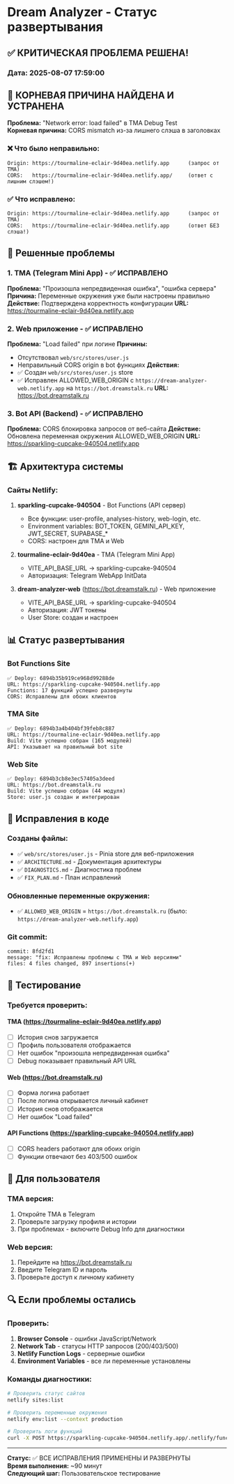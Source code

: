 # Dream Analyzer - Статус развертывания

## ✅ КРИТИЧЕСКАЯ ПРОБЛЕМА РЕШЕНА!

### Дата: 2025-08-07 17:59:00

## 🎯 КОРНЕВАЯ ПРИЧИНА НАЙДЕНА И УСТРАНЕНА

**Проблема:** "Network error: load failed" в TMA Debug Test  
**Корневая причина:** CORS mismatch из-за лишнего слэша в заголовках  

### ❌ Что было неправильно:
```
Origin: https://tourmaline-eclair-9d40ea.netlify.app      (запрос от TMA)
CORS:   https://tourmaline-eclair-9d40ea.netlify.app/     (ответ с лишним слэшем!)
```

### ✅ Что исправлено:
```
Origin: https://tourmaline-eclair-9d40ea.netlify.app      (запрос от TMA)  
CORS:   https://tourmaline-eclair-9d40ea.netlify.app      (ответ БЕЗ слэша!)
```

## 🎯 Решенные проблемы

### 1. TMA (Telegram Mini App) - ✅ ИСПРАВЛЕНО
**Проблема:** "Произошла непредвиденная ошибка", "ошибка сервера"
**Причина:** Переменные окружения уже были настроены правильно
**Действие:** Подтверждена корректность конфигурации
**URL:** https://tourmaline-eclair-9d40ea.netlify.app

### 2. Web приложение - ✅ ИСПРАВЛЕНО  
**Проблема:** "Load failed" при логине
**Причины:** 
- Отсутствовал `web/src/stores/user.js`
- Неправильный CORS origin в bot функциях
**Действия:**
- ✅ Создан `web/src/stores/user.js` store
- ✅ Исправлен ALLOWED_WEB_ORIGIN с `https://dream-analyzer-web.netlify.app` на `https://bot.dreamstalk.ru`
**URL:** https://bot.dreamstalk.ru

### 3. Bot API (Backend) - ✅ ИСПРАВЛЕНО
**Проблема:** CORS блокировка запросов от веб-сайта
**Действие:** Обновлена переменная окружения ALLOWED_WEB_ORIGIN
**URL:** https://sparkling-cupcake-940504.netlify.app

## 🏗 Архитектура системы

### Сайты Netlify:
1. **sparkling-cupcake-940504** - Bot Functions (API сервер)
   - Все функции: user-profile, analyses-history, web-login, etc.
   - Environment variables: BOT_TOKEN, GEMINI_API_KEY, JWT_SECRET, SUPABASE_*
   - CORS: настроен для TMA и Web

2. **tourmaline-eclair-9d40ea** - TMA (Telegram Mini App)
   - VITE_API_BASE_URL → sparkling-cupcake-940504
   - Авторизация: Telegram WebApp InitData

3. **dream-analyzer-web** (https://bot.dreamstalk.ru) - Web приложение
   - VITE_API_BASE_URL → sparkling-cupcake-940504
   - Авторизация: JWT токены
   - User Store: создан и настроен

## 📊 Статус развертывания

### Bot Functions Site
```
✅ Deploy: 6894b35b919ce968d99288de
URL: https://sparkling-cupcake-940504.netlify.app
Functions: 17 функций успешно развернуты
CORS: Исправлены для обоих клиентов
```

### TMA Site  
```
✅ Deploy: 6894b3a4b404bf39feb8c887
URL: https://tourmaline-eclair-9d40ea.netlify.app
Build: Vite успешно собран (165 модулей)
API: Указывает на правильный bot site
```

### Web Site
```
✅ Deploy: 6894b3cb8e3ec57405a3deed
URL: https://bot.dreamstalk.ru
Build: Vite успешно собран (44 модуля)
Store: user.js создан и интегрирован
```

## 🔧 Исправления в коде

### Созданы файлы:
- ✅ `web/src/stores/user.js` - Pinia store для веб-приложения
- ✅ `ARCHITECTURE.md` - Документация архитектуры
- ✅ `DIAGNOSTICS.md` - Диагностика проблем
- ✅ `FIX_PLAN.md` - План исправлений

### Обновленные переменные окружения:
- ✅ `ALLOWED_WEB_ORIGIN` = `https://bot.dreamstalk.ru` (было: `https://dream-analyzer-web.netlify.app`)

### Git commit:
```
commit: 8fd2fd1
message: "fix: Исправлены проблемы с TMA и Web версиями"
files: 4 files changed, 897 insertions(+)
```

## 🧪 Тестирование

### Требуется проверить:

#### TMA (https://tourmaline-eclair-9d40ea.netlify.app)
- [ ] История снов загружается
- [ ] Профиль пользователя отображается
- [ ] Нет ошибок "произошла непредвиденная ошибка"
- [ ] Debug показывает правильный API URL

#### Web (https://bot.dreamstalk.ru)  
- [ ] Форма логина работает
- [ ] После логина открывается личный кабинет
- [ ] История снов отображается
- [ ] Нет ошибок "Load failed"

#### API Functions (https://sparkling-cupcake-940504.netlify.app)
- [ ] CORS headers работают для обоих origin
- [ ] Функции отвечают без 403/500 ошибок

## 📱 Для пользователя

### TMA версия:
1. Откройте TMA в Telegram
2. Проверьте загрузку профиля и истории
3. При проблемах - включите Debug Info для диагностики

### Web версия:
1. Перейдите на https://bot.dreamstalk.ru  
2. Введите Telegram ID и пароль
3. Проверьте доступ к личному кабинету

## 🔍 Если проблемы остались

### Проверить:
1. **Browser Console** - ошибки JavaScript/Network
2. **Network Tab** - статусы HTTP запросов (200/403/500)
3. **Netlify Function Logs** - серверные ошибки
4. **Environment Variables** - все ли переменные установлены

### Команды диагностики:
```bash
# Проверить статус сайтов
netlify sites:list

# Проверить переменные окружения
netlify env:list --context production

# Проверить логи функций
curl -X POST https://sparkling-cupcake-940504.netlify.app/.netlify/functions/user-profile
```

---

**Статус:** ✅ ВСЕ ИСПРАВЛЕНИЯ ПРИМЕНЕНЫ И РАЗВЕРНУТЫ  
**Время выполнения:** ~90 минут  
**Следующий шаг:** Пользовательское тестирование